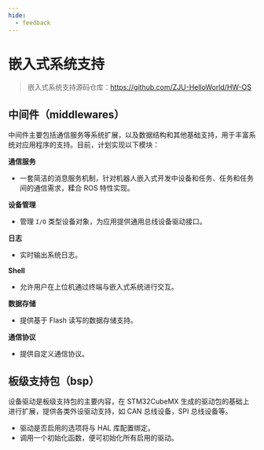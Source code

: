 ```yaml
---
hide:
  - feedback
---
```


# 嵌入式系统支持

> 嵌入式系统支持源码仓库：<https://github.com/ZJU-HelloWorld/HW-OS>

## 中间件（middlewares）

中间件主要包括通信服务等系统扩展，以及数据结构和其他基础支持，用于丰富系统对应用程序的支持。目前，计划实现以下模块：

**通信服务**

* 一套简洁的消息服务机制，针对机器人嵌入式开发中设备和任务、任务和任务间的通信需求，糅合 ROS 特性实现。

**设备管理**
  
* 管理 `I/O` 类型设备对象，为应用提供通用总线设备驱动接口。
  
**日志**

* 实时输出系统日志。

**Shell**

* 允许用户在上位机通过终端与嵌入式系统进行交互。

**数据存储** 

* 提供基于 Flash 读写的数据存储支持。

**通信协议**

* 提供自定义通信协议。


## 板级支持包（bsp）

设备驱动是板级支持包的主要内容，在 STM32CubeMX 生成的驱动包的基础上进行扩展，提供各类外设驱动支持，如 CAN 总线设备，SPI 总线设备等。

* 驱动是否启用的选项将与 HAL 库配置绑定。
* 调用一个初始化函数，便可初始化所有启用的驱动。
